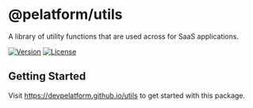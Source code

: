 # @pelatform/utils

A library of utility functions that are used across for SaaS applications.

[![Version](https://img.shields.io/npm/v/@pelatform/utils.svg)](https://www.npmjs.com/package/@pelatform/utils)
[![License](https://img.shields.io/npm/l/@pelatform/utils.svg)](https://github.com/devpelatform/utils/blob/main/LICENSE)

## Getting Started

Visit https://devpelatform.github.io/utils to get started with this package.
